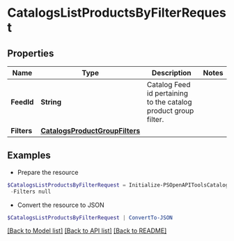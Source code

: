 # CatalogsListProductsByFilterRequest
## Properties

Name | Type | Description | Notes
------------ | ------------- | ------------- | -------------
**FeedId** | **String** | Catalog Feed id pertaining to the catalog product group filter. | 
**Filters** | [**CatalogsProductGroupFilters**](CatalogsProductGroupFilters.md) |  | 

## Examples

- Prepare the resource
```powershell
$CatalogsListProductsByFilterRequest = Initialize-PSOpenAPIToolsCatalogsListProductsByFilterRequest  -FeedId 2680059592705 `
 -Filters null
```

- Convert the resource to JSON
```powershell
$CatalogsListProductsByFilterRequest | ConvertTo-JSON
```

[[Back to Model list]](../README.md#documentation-for-models) [[Back to API list]](../README.md#documentation-for-api-endpoints) [[Back to README]](../README.md)

